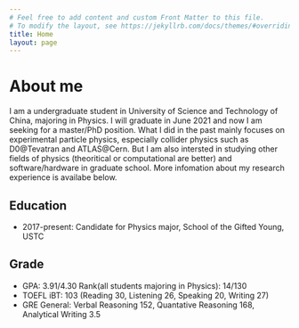```yaml
---
# Feel free to add content and custom Front Matter to this file.
# To modify the layout, see https://jekyllrb.com/docs/themes/#overriding-theme-defaults
title: Home
layout: page
---
```


# About me
I am a undergraduate student in University of Science and Technology of China, majoring in Physics. I will graduate in June 2021 and now I am seeking for a master/PhD position. What I did in the past mainly focuses on experimental particle physics, especially collider physics such as D0@Tevatran and ATLAS@Cern. But I am also intersted in studying other fields of physics (theoritical or computational are better) and software/hardware in graduate school. More infomation about my research experience is availabe below.

## Education
- 2017-present: Candidate for Physics major, School of the Gifted Young, USTC

## Grade
- GPA: 3.91/4.30 Rank(all students majoring in Physics): 14/130
- TOEFL iBT: 103 (Reading 30, Listening 26, Speaking 20, Writing 27)
- GRE General: Verbal Reasoning 152, Quantative Reasoning 168, Analytical Writing 3.5
